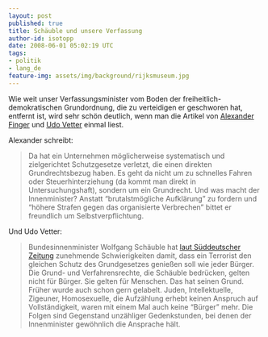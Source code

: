 ```yaml
---
layout: post
published: true
title: Schäuble und unsere Verfassung
author-id: isotopp
date: 2008-06-01 05:02:19 UTC
tags:
- politik
- lang_de
feature-img: assets/img/background/rijksmuseum.jpg
---
```

Wie weit unser Verfassungsminister vom Boden der freiheitlich-demokratischen Grundordnung, die zu verteidigen er geschworen hat, entfernt ist, wird sehr schön deutlich, wenn man die Artikel von  <a href="http://www.genevainformation.ch/2008/05/31/datenschutz-selbstverpflichtung-statt-rechtsstaat/">Alexander Finger</a> und <a href="http://www.lawblog.de/index.php/archives/2008/06/01/burger-von-schaubles-gnaden/">Udo Vetter</a> einmal liest. 


Alexander schreibt: <blockquote>Da hat ein Unternehmen möglicherweise systematisch und zielgerichtet Schutzgesetze verletzt, die einen direkten Grundrechtsbezug haben. Es geht da nicht um zu schnelles Fahren oder Steuerhinterziehung (da kommt man direkt in Untersuchungshaft), sondern um ein Grundrecht.
Und was macht der Innenminister?
Anstatt &#8220;brutalstmögliche Aufklärung&#8221; zu fordern und &#8220;höhere Strafen gegen das organisierte Verbrechen&#8221; bittet er  freundlich um Selbstverpflichtung.</blockquote> Und Udo Vetter: <blockquote>Bundesinnenminister Wolfgang Schäuble hat <a href="http://www.sueddeutsche.de/deutschland/artikel/233/177694/">laut Süddeutscher Zeitung</a> zunehmende Schwierigkeiten damit, dass ein Terrorist den gleichen Schutz des Grundgesetzes genießen soll wie jeder Bürger. 
Die Grund- und Verfahrensrechte, die Schäuble bedrücken, gelten nicht für Bürger. Sie gelten für Menschen. Das hat seinen Grund. Früher wurde auch schon gern gelabelt. Juden, Intellektuelle, Zigeuner, Homosexuelle, die Aufzählung erhebt keinen Anspruch auf Vollständigkeit, waren mit einem Mal auch keine &#8220;Bürger&#8221; mehr. Die Folgen sind Gegenstand unzähliger Gedenkstunden, bei denen der Innenminister gewöhnlich die Ansprache hält.</blockquote>

